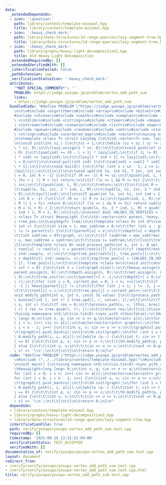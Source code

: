 ```yaml
---
data:
  _extendedDependsOn:
  - icon: ':question:'
    path: library/contest/template-minimal.hpp
    title: library/contest/template-minimal.hpp
  - icon: ':heavy_check_mark:'
    path: library/data-structures/1d-range-queries/lazy-segment-tree.hpp
    title: library/data-structures/1d-range-queries/lazy-segment-tree.hpp
  - icon: ':heavy_check_mark:'
    path: library/graphs/heavy-light-decomposition2.hpp
    title: Old Heavy Light Decomposition
  _extendedRequiredBy: []
  _extendedVerifiedWith: []
  _isVerificationFailed: false
  _pathExtension: cpp
  _verificationStatusIcon: ':heavy_check_mark:'
  attributes:
    '*NOT_SPECIAL_COMMENTS*': ''
    PROBLEM: https://judge.yosupo.jp/problem/vertex_add_path_sum
    links:
    - https://judge.yosupo.jp/problem/vertex_add_path_sum
  bundledCode: "#define PROBLEM \"https://judge.yosupo.jp/problem/vertex_add_path_sum\"\
    \n\n\n#include <algorithm>\n#include <array>\n#include <bitset>\n#include <cassert>\n\
    #include <chrono>\n#include <cmath>\n#include <complex>\n#include <cstdio>\n#include\
    \ <cstdlib>\n#include <cstring>\n#include <ctime>\n#include <deque>\n#include\
    \ <iostream>\n#include <iomanip>\n#include <list>\n#include <map>\n#include <numeric>\n\
    #include <queue>\n#include <random>\n#include <set>\n#include <stack>\n#include\
    \ <string>\n#include <unordered_map>\n#include <vector>\n\nusing namespace std;\n\
    \n\ntemplate <class T> struct LazySeg {\n\tstd::vector<T> sum, lazy;\n\tint sz;\n\
    \n\tvoid init(int sz_) {\n\t\tsz = 1;\n\t\twhile (sz < sz_) sz *= 2;\n\t\tsum.assign(2\
    \ * sz, 0);\n\t\tlazy.assign(2 * sz, 0);\n\t}\n\n\tvoid push(int ind, int L, int\
    \ R) {\n\t\tsum[ind] += (R - L + 1) * lazy[ind];\n\t\tif (L != R) {\n\t\t\tlazy[2\
    \ * ind] += lazy[ind];\n\t\t\tlazy[2 * ind + 1] += lazy[ind];\n\t\t}\n\t\tlazy[ind]\
    \ = 0;\n\t}\n\n\tvoid pull(int ind) {\n\t\tsum[ind] = sum[2 * ind] + sum[2 * ind\
    \ + 1];\n\t}\n\n\tvoid build() {\n\t\tfor (int i = sz - 1; i >= 1; i--) {\n\t\t\
    \tpull(i);\n\t\t}\n\t}\n\n\tvoid upd(int lo, int hi, T inc, int ind = 1, int L\
    \ = 0, int R = -1) {\n\t\tif (R == -1) R += sz;\n\t\tpush(ind, L, R);\n\t\tif\
    \ (hi < L || R < lo) return;\n\t\tif (lo <= L && R <= hi) {\n\t\t\tlazy[ind] =\
    \ inc;\n\t\t\tpush(ind, L, R);\n\t\t\treturn;\n\t\t}\n\t\tint M = (L + R) / 2;\n\
    \t\tupd(lo, hi, inc, 2 * ind, L, M);\n\t\tupd(lo, hi, inc, 2 * ind + 1, M + 1,\
    \ R);\n\t\tpull(ind);\n\t}\n\n\tT qsum(int lo, int hi, int ind = 1, int L = 0,\
    \ int R = -1) {\n\t\tif (R == -1) R += sz;\n\t\tpush(ind, L, R);\n\t\tif (lo >\
    \ R || L > hi) return 0;\n\t\tif (lo <= L && R <= hi) return sum[ind];\n\t\tint\
    \ M = (L + R) / 2;\n\t\treturn qsum(lo, hi, 2 * ind, L, M) + qsum(lo, hi, 2 *\
    \ ind + 1, M + 1, R);\n\t}\n};\n\nconst bool VALUES_IN_VERTICES = true;\n\ntemplate\
    \ <class T> struct HeavyLight {\n\tstd::vector<int> parent, heavy, depth, root,\
    \ tree_pos;\n\tLazySeg<T> tree;\n\n\ttemplate <class G> int dfs(const G& graph,\
    \ int v) {\n\t\tint size = 1, max_subtree = 0;\n\t\tfor (int u : graph[v]) if\
    \ (u != parent[v]) {\n\t\t\tparent[u] = v;\n\t\t\tdepth[u] = depth[v] + 1;\n\t\
    \t\tint subtree = dfs(graph, u);\n\t\t\tif (subtree > max_subtree) heavy[v] =\
    \ u, max_subtree = subtree;\n\t\t\tsize += subtree;\n\t\t}\n\t\treturn size;\n\
    \t}\n\n\ttemplate <class B> void process_path(int u, int v, B op) {\n\t\tfor (;\
    \ root[u] != root[v]; v = parent[root[v]]) {\n\t\t\tif (depth[root[u]] > depth[root[v]])\
    \ std::swap(u, v);\n\t\t\top(tree_pos[root[v]], tree_pos[v]);\n\t\t}\n\t\tif (depth[u]\
    \ > depth[v]) std::swap(u, v);\n\t\top(tree_pos[u] + (VALUES_IN_VERTICES ? 0 :\
    \ 1), tree_pos[v]);\n\t}\n\n\ttemplate <class G>\n\tvoid init(const G& graph,\
    \ int r = 0) {\n\t\tint n = (int)graph.size();\n\t\theavy.assign(n, -1);\n\t\t\
    parent.assign(n, 0);\n\t\tdepth.assign(n, 0);\n\t\troot.assign(n, 0);\n\t\ttree_pos.assign(n,\
    \ 0);\n\t\ttree.init(n);\n\t\tparent[r] = -1;\n\t\tdepth[r] = 0;\n\t\tdfs(graph,\
    \ r);\n\t\tfor (int i = 0, current_pos = 0; i < n; ++i)\n\t\t\tif (parent[i] ==\
    \ -1 || heavy[parent[i]] != i)\n\t\t\tfor (int j = i; j != -1; j = heavy[j]) {\n\
    \t\t\t\troot[j] = i;\n\t\t\t\ttree_pos[j] = current_pos++;\n\t\t\t}\n\t}\n\n\t\
    void modify_path(int u, int v, const T& value) {\n\t\tprocess_path(u, v, [this,\
    \ &value](int l, int r) { tree.upd(l, r, value); });\n\t}\n\t\n\tT query_path(int\
    \ u, int v) {\n\t\tT res = 0;\n\t\tprocess_path(u, v, [this, &res](int l, int\
    \ r) { res += tree.qsum(l, r); });\n\t\treturn res;\n\t}\n};\n\nint main() {\n\
    \tusing namespace std;\n\tcin.tie(0)->sync_with_stdio(false);\n\tHeavyLight<long\
    \ long> H;\n\tint n, q; cin >> n >> q;\n\tvector<int> a(n);\n\tfor (int i = 0;\
    \ i < n; i++) cin >> a[i];\n\tvector<vector<int>> graph(n);\n\tfor (int i = 0;\
    \ i < n - 1; i++) {\n\t\tint u, v; cin >> u >> v;\n\t\tgraph[u].push_back(v);\n\
    \t\tgraph[v].push_back(u);\n\t}\n\tH.init(graph);\n\tfor (int i = 0; i < n; i++)\
    \ H.modify_path(i, i, a[i]);\n\twhile (q--) {\n\t\tint t; cin >> t;\n\t\tif (t\
    \ == 0) {\n\t\t\tint p, x; cin >> p >> x;\n\t\t\tH.modify_path(p, p, x);\n\t\t\
    } else {\n\t\t\tint u, v;\n\t\t\tcin >> u >> v;\n\t\t\tcout << H.query_path(u,\
    \ v) << '\\n';\n\t\t}\n\t}\n\treturn 0;\n}\n"
  code: "#define PROBLEM \"https://judge.yosupo.jp/problem/vertex_add_path_sum\"\n\
    \n#include \"../../library/contest/template-minimal.hpp\"\n#include \"../../library/graphs/heavy-light-decomposition2.hpp\"\
    \n\nint main() {\n\tusing namespace std;\n\tcin.tie(0)->sync_with_stdio(false);\n\
    \tHeavyLight<long long> H;\n\tint n, q; cin >> n >> q;\n\tvector<int> a(n);\n\t\
    for (int i = 0; i < n; i++) cin >> a[i];\n\tvector<vector<int>> graph(n);\n\t\
    for (int i = 0; i < n - 1; i++) {\n\t\tint u, v; cin >> u >> v;\n\t\tgraph[u].push_back(v);\n\
    \t\tgraph[v].push_back(u);\n\t}\n\tH.init(graph);\n\tfor (int i = 0; i < n; i++)\
    \ H.modify_path(i, i, a[i]);\n\twhile (q--) {\n\t\tint t; cin >> t;\n\t\tif (t\
    \ == 0) {\n\t\t\tint p, x; cin >> p >> x;\n\t\t\tH.modify_path(p, p, x);\n\t\t\
    } else {\n\t\t\tint u, v;\n\t\t\tcin >> u >> v;\n\t\t\tcout << H.query_path(u,\
    \ v) << '\\n';\n\t\t}\n\t}\n\treturn 0;\n}\n"
  dependsOn:
  - library/contest/template-minimal.hpp
  - library/graphs/heavy-light-decomposition2.hpp
  - library/data-structures/1d-range-queries/lazy-segment-tree.hpp
  isVerificationFile: true
  path: verify/yosupo/yosupo-vertex_add_path_sum.test.cpp
  requiredBy: []
  timestamp: '2021-08-16 13:31:52-04:00'
  verificationStatus: TEST_ACCEPTED
  verifiedWith: []
documentation_of: verify/yosupo/yosupo-vertex_add_path_sum.test.cpp
layout: document
redirect_from:
- /verify/verify/yosupo/yosupo-vertex_add_path_sum.test.cpp
- /verify/verify/yosupo/yosupo-vertex_add_path_sum.test.cpp.html
title: verify/yosupo/yosupo-vertex_add_path_sum.test.cpp
---
```

